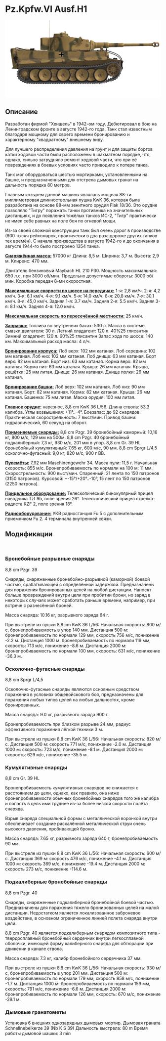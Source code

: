 # Pz.Kpfw.VI Ausf.H1

![_pzvi-h1](../images/_pzvi-h1.png)

## Описание

Разработан фирмой "Хеншель" в 1942-ом году. Дебютировал в бою на Ленинградском фронте в августе 1942-го года. Танк стал известным благодаря мощному для своего времени бронированию и характерному "квадратному" внешнему виду.

Для лучшего распределения давления на грунт и для защиты бортов катки ходовой части были расположены в шахматном порядке, что, однако, сильно затрудняло ремонт ходовой части, что при её повреждениях в боевых условиях часто приводило к потере танка.

Танк мог оборудоваться шестью мортирками, установленными на башне, и предназначенными для отстрела дымовых гранат на дальность порядка 80 метров.

Главным козырем данной машины являлась мощная 88-ти миллиметровая длинноствольная пушка KwK 36, которая была разработана на основе 88-мм зенитного орудия Flak 18/36. Это орудие позволяло "Тигру" поражать танки противника на значительных дистанциях, и до появления тяжёлых танков ИС-2, "Тигр" практически не имел себе равных на поле боя по огневой мощи.

Из-за своей сложной конструкции танк был очень дорог в производстве (800 тысяч рейхсмарок, практически в два раза дороже других танков тех времён). С начала производства в августе 1942-го и до окончания в августе 1944-го было построено 1354 танка.

<b><u>Снаряжённая масса:</u></b> 57000 кг
Длина: 8,5 м.
Ширина: 3,7 м.
Высота: 2,9 м.
Клиренс: 470 мм.

Двигатель бензиновый Maybach HL 210 P30.
Мощность максимальная: 650 л.с. при 3000 об/мин.
Предельно допустимые обороты: 3000 об/мин.
Коробка передач 8-ми скоростная.

<b><u>Максимальные скорости по шоссе на передачах:</u></b>
1-я: 2,8 км/ч.
2-я: 4,2 км/ч.
3-я: 6,1 км/ч.
4-я: 9,1 км/ч.
5-я: 14,0 км/ч.
6-я: 20,8 км/ч.
7-я: 30,1 км/ч.
8-я: 45,0 км/ч.
Задняя 1-я: 3.7 км/ч.
Задняя 2-я: 5.5 км/ч.
Задняя 3-я: 8.1 км/ч.
Задняя 4-я: 12.0 км/ч.

<b><u>Максимальная скорость по пересечённой местности:</u></b> 25 км/ч.

<b><u>Заправка:</u></b>
Топлива во внутренних баках: 530 л.
Масла в системе смазки двигателя: 30 л.
Летний хладагент: 120 л. 40%25 глисантин
Зимний хладагент: 120 л. 60%25 глисантин
Запас хода по шоссе: 140 км.
Максимальный расход масла: 4 л/ч.

<b><u>Бронирование корпуса:</u></b>
Лоб верх: 102 мм катаная.
Лоб середина: 102 мм катаная.
Лоб низ: 102 мм катаная.
Лоб днище: 63 мм катаная.
Борт верх: 82 мм катаная.
Борт низ: 63 мм катаная.
Корма верх: 82 мм катаная.
Корма низ: 63 мм катаная.
Крыша: 26 мм катаная.
Крыша, решётки: 25 мм литая.
Днище: 26 мм катаная.
Днище полки: 26 мм катаная.

<b><u>Бронирование башни:</u></b>
Лоб верх: 102 мм катаная.
Лоб низ: 90 мм катаная.
Борт: 82 мм катаная.
Корма: 82 мм катаная.
Крыша: 26 мм катаная.
Башенка: 75 мм литая.
Маска орудия: 100 мм литая.

<b><u>Главное орудие:</u></b> нарезное, 8,8 cm KwK 36 L/56.
Длина ствола: 53,3 калибра.
Углы возвышения: +11°..-4°.
Боезапас: до 92 снарядов.
Практическая скорострельность: 7 выст/мин.
Привод башни: гидравлический, 60 секунд на оборот.

<b><u>Применяемые снаряды:</u></b>
8,8 cm Pzgr. 39 бронебойный каморный: 10,16 кг, 800 м/с, 129 мм на 500м.
8,8 cm Pzgr. 40 бронебойный подкалиберный: 7,3 кг, 930 м/с, 201 мм в упор.
8,8 cm Gr. 39 HL бронебойный кумулятивный: 7,65 кг, 600 м/с, 90 мм.
8,8 cm Sprgr L/4,5 осколочно-фугасный: 9,0 кг, 820 м/с, 900 г ВВ.

<b><u>Пулемёты:</u></b> 7,92 мм Maschinengewehr 34.
Масса пули: 11,5 г.
Начальная скорость: 855 м/с.
Бронепробиваемость по нормали на 100 м: 11 мм.
Скорострельность: 900 выст/мин.
Спаренный: 21 лента по 150 патронов (3150 патронов).
Курсовой: +-15°/+20°..-10°, 15 лент по 150 патронов (2250 патрона).

<b><u>Прицельное оборудование:</u></b>
Телескопический бинокулярный прицел наводчика Tzf 9b, поле зрения 26°.
Телескопический прицел стрелка-радиста KZF 2, поле зрения 18°.

<b><u>Радиооборудование:</u></b>
УКВ радиостанция Fu 5 с дополнительным приемником Fu 2.
4 терминала внутренней связи.

## Модификации
﻿

### Бронебойные разрывные снаряды

8,8 cm Pzgr. 39

Снаряды, снаряженные бронебойно-разрывной (каморной) боевой частью, срабатывающей с определённой задержкой. Предназначены для поражения бронированных целей на любой дистанции. Наносят больше провреждений внутри цели при пробитии брони, но заряд в некоторых случаях может сработать раньше времени, например, при встрече с разнесённой броней.

Масса снаряда: 10.16 кг, разрывного заряда 64 г.

При выстреле из пушки 8,8 cm KwK 36 L/56:
Начальная скорость: 800 м/с, бронепробиваемость в упор 140 мм.
Дистанция 500 м: бронепробиваемость по нормали 129 мм, скорость 756 м/с, понижение -2.2 м.
Дистанция 1000 м: бронепробиваемость по нормали 119 мм, скорость: 713 м/с, понижение -8.6 м.
Дистанция 2000 м: бронепробиваемость по нормали 100 мм, скорость: 631 м/с, понижение -36.3 м.﻿

### Осколочно-фугасные снаряды

8,8 cm Sprgr L/4,5

Осколочно-фугасные снаряды являются основным средством поражения в условиях общевойскового боя, предназначены для поражения любых типов целей на любых дальностях, кроме бронированных.

Масса снаряда: 9.0 кг, разрывного заряда 900 г.

Бронепробиваемость при близком разрыве 24 мм, радиус эффективного поражения лёгкой техники 3 м.

При выстреле из пушки 8,8 cm KwK 36 L/56:
Начальная скорость: 820 м/с.
Дистанция 500 м: скорость 771 м/с, понижение -2.0 м.
Дистанция 1000 м: скорость: 723 м/с, понижение -8.1 м.
Дистанция 2000 м: скорость: 629 м/с, понижение -35.5 м.﻿

### Кумулятивные снаряды

8,8 cm Gr. 39 HL

Бронепробиваемость кумулятивных снарядов не снижается с расстоянием до цели, однако, как правило, она ниже бронепробиваемости обычных бронебойных снарядов того же калибра и попасть в цель ими труднее из-за более низкой скорости полёта снаряда.

Взрыв снаряда специальной формы с металлической воронкой внутри обеспечивает создание раскалённой металлической струи очень высокого давления, пробивающей броню.

Масса снаряда: 7.65 кг, разрывного заряда 640 г, бронепробиваемость 90 мм.

При выстреле из пушки 8,8 cm KwK 36 L/56:
Начальная скорость: 600 м/с.
Дистанция 369 м: скорость 476 м/с, понижение -4.1 м.
Дистанция 1000 м: скорость 369 м/с, понижение -19.4 м.
Дистанция 2000 м: скорость 273 м/с, понижение -114.6 м.﻿

### Подкалиберные бронебойные снаряды

8,8 cm Pzgr. 40

Снаряды, снаряженные подкалиберной бронебойной боевой частью. Предназначены для поражения тяжело бронированных целей на малой дистанции. Недостатком является локализованное заброневое воздействие, в основном ограниченное линией полета снаряда внутри цели.

8,8 cm Pzgr. 40 является подкалиберным снарядом композитного типа - твердосплавный бронебойный сердечник внутри легкосплавной оболочки, имеющей форму калиберного снаряда для обтюрации при движении в канале ствола.

Масса снаряда: 7.3 кг, калибр бронебойного сердечника 37 мм.

При выстреле из пушки 8,8 cm KwK 36 L/56:
Начальная скорость: 930 м/с, бронепробиваемость в упор 201 мм.
Дистанция 500 м: бронепробиваемость по нормали 179 мм, скорость 858 м/с, понижение -1.7 м.
Дистанция 1000 м: бронепробиваемость по нормали 159 мм, скорость: 791 м/с, понижение -6.6 м.
Дистанция 2000 м: бронепробиваемость по нормали 126 мм, скорость: 670 м/с, понижение -29.1 м.﻿

### Дымовые гранатометы

Установка 6 внешних однозарядных дымовых мортир.
Дымовая граната Schnellnebelkerze 39 (Nb K S 39)
Дальность выстрела: 80 m
Время работы дымовой шашки: 3 min